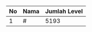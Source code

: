 | No | Nama            | Jumlah Level |
|----|-----------------|--------------|
| 1  | #    |    5193        |
